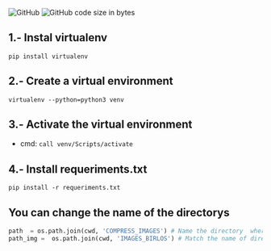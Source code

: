 <img alt="GitHub" src="https://img.shields.io/github/license/xVyrusz/Compress-Images?style=plastic">  <img alt="GitHub code size in bytes" src="https://img.shields.io/github/languages/code-size/xVyrusz/Compress-Images?style=plastic">

## 1.- Instal virtualenv
`pip install virtualenv`
## 2.- Create a virtual environment
`virtualenv --python=python3 venv`
## 3.- Activate the virtual environment
- cmd: `call venv/Scripts/activate`
## 4.- Install requeriments.txt
`pip install -r requeriments.txt`

## You can  change the  name of  the  directorys
```Python
path  = os.path.join(cwd, 'COMPRESS_IMAGES') # Name the directory  where  will be created and saved the images
path_img =  os.path.join(cwd, 'IMAGES_BIRLOS') # Match the name of directory where are the images to compress
```
